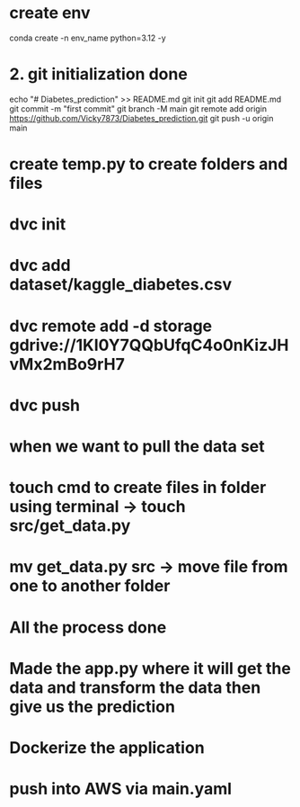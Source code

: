 # create env
 conda create -n env_name python=3.12 -y

 # 2. git initialization done
 echo "# Diabetes_prediction" >> README.md
git init
git add README.md
git commit -m "first commit"
git branch -M main
git remote add origin https://github.com/Vicky7873/Diabetes_prediction.git
git push -u origin main

# create temp.py to create folders and files
# dvc init
# dvc add dataset/kaggle_diabetes.csv
# dvc remote add -d storage gdrive://1KI0Y7QQbUfqC4o0nKizJHvMx2mBo9rH7
# dvc push

# when we want to pull the data set
# touch cmd to create files in folder using terminal -> touch src/get_data.py
# mv get_data.py src -> move file from one to another folder
# All the process done
 <!-- done the get_data,load_data_split_data,standaridize_data,train the xg model
 those steps are done by the notebooks
 and dump the all the model on saved_models
  -->

# Made the app.py where it will get the data and transform the data then give us the prediction
# Dockerize the application 
# push into AWS via main.yaml